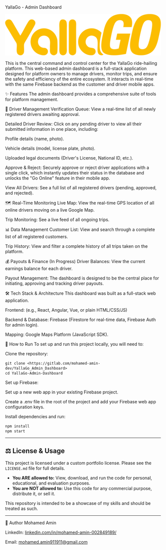 YallaGo - Admin Dashboard

![1](assets/images/logo5.png)


This is the central command and control center for the YallaGo ride-hailing platform. This web-based admin dashboard is a full-stack application designed for platform owners to manage drivers, monitor trips, and ensure the safety and efficiency of the entire ecosystem. It interacts in real-time with the same Firebase backend as the customer and driver mobile apps.

✨ Features
The admin dashboard provides a comprehensive suite of tools for platform management.

🔑 Driver Management
Verification Queue: View a real-time list of all newly registered drivers awaiting approval.

Detailed Driver Review: Click on any pending driver to view all their submitted information in one place, including:

Profile details (name, photo).

Vehicle details (model, license plate, photo).

Uploaded legal documents (Driver's License, National ID, etc.).

Approve & Reject: Securely approve or reject driver applications with a single click, which instantly updates their status in the database and unlocks the "Go Online" feature in their mobile app.

View All Drivers: See a full list of all registered drivers (pending, approved, and rejected).

🗺️ Real-Time Monitoring
Live Map: View the real-time GPS location of all online drivers moving on a live Google Map.

Trip Monitoring: See a live feed of all ongoing trips.


📊 Data Management
Customer List: View and search through a complete list of all registered customers.

Trip History: View and filter a complete history of all trips taken on the platform.


💰 Payouts & Finance (In Progress)
Driver Balances: View the current earnings balance for each driver.

Payout Management: The dashboard is designed to be the central place for initiating, approving and tracking driver payouts.


🛠️ Tech Stack & Architecture
This dashboard was built as a full-stack web application.

Frontend: (e.g., React, Angular, Vue, or plain HTML/CSS/JS)

Backend & Database: Firebase (Firestore for real-time data, Firebase Auth for admin login).

Mapping: Google Maps Platform (JavaScript SDK).


🚀 How to Run
To set up and run this project locally, you will need to:

Clone the repository:

```
git clone <https://gitlab.com/mohamed-amin-dev/YallaGo_Admin_Dashboard>
cd YallaGo-Admin-Dashboard
```


Set up Firebase:

Set up a new web app in your existing Firebase project.

Create a .env file in the root of the project and add your Firebase web app configuration keys.

Install dependencies and run:

```
npm install
npm start
```

---

## ⚖️ License & Usage

This project is licensed under a custom portfolio license. Please see the `LICENSE.md` file for full details.

-   **You ARE allowed to:** View, download, and run the code for personal, educational, and evaluation purposes.
-   **You are NOT allowed to:** Use this code for any commercial purpose, distribute it, or sell it.

This repository is intended to be a showcase of my skills and should be treated as such.

---

👤 Author
Mohamed Amin

LinkedIn: [linkedin.com/in/mohamed-amin-002849189/](url)

Email: mohamed.amin911911@gmail.com